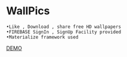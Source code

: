 # WallPics

    •Like , Download , share free HD wallpapers
    •FIREBASE SignIn , SignUp Facility provided
    •Materialize framework used


[DEMO](https://blog-5946b.firebaseapp.com)
